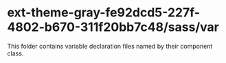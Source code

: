 # ext-theme-gray-fe92dcd5-227f-4802-b670-311f20bb7c48/sass/var

This folder contains variable declaration files named by their component class.
